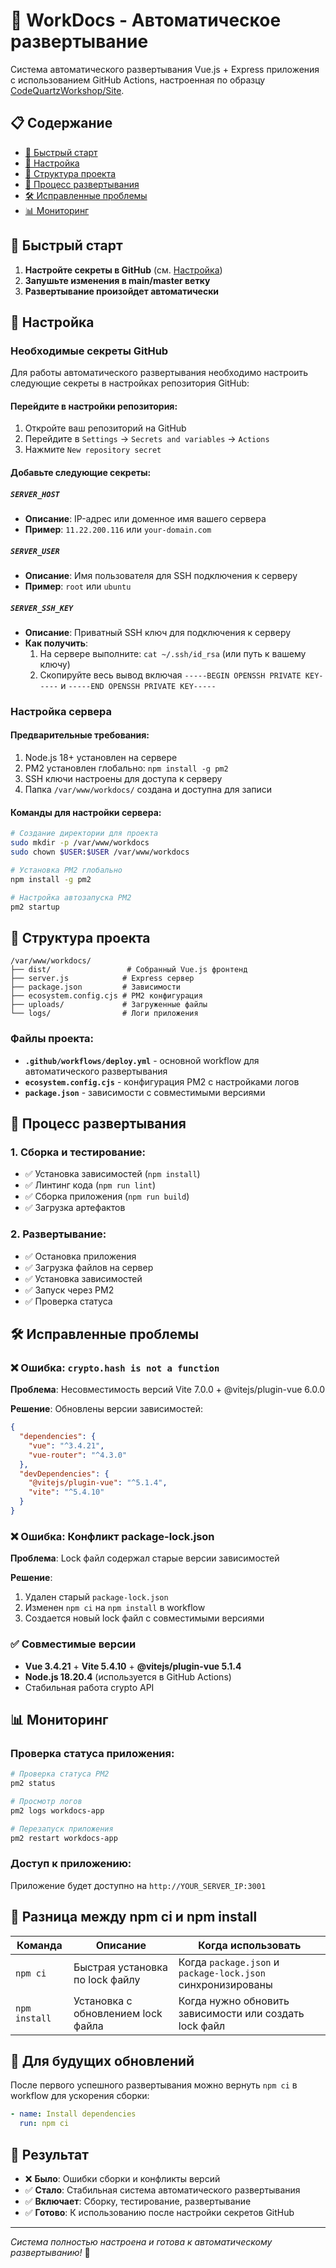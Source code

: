 # 🚀 WorkDocs - Автоматическое развертывание

Система автоматического развертывания Vue.js + Express приложения с использованием GitHub Actions, настроенная по образцу [CodeQuartzWorkshop/Site](https://raw.githubusercontent.com/CodeQuartzWorkshop/Site/refs/heads/main/.github/workflows/deploy.yml).

## 📋 Содержание

- [🚀 Быстрый старт](#-быстрый-старт)
- [🔧 Настройка](#-настройка)
- [📁 Структура проекта](#-структура-проекта)
- [🔄 Процесс развертывания](#-процесс-развертывания)
- [🛠️ Исправленные проблемы](#️-исправленные-проблемы)
- [📊 Мониторинг](#-мониторинг)

## 🚀 Быстрый старт

1. **Настройте секреты в GitHub** (см. [Настройка](#-настройка))
2. **Запушьте изменения в main/master ветку**
3. **Развертывание произойдет автоматически**

## 🔧 Настройка

### Необходимые секреты GitHub

Для работы автоматического развертывания необходимо настроить следующие секреты в настройках репозитория GitHub:

#### Перейдите в настройки репозитория:

1. Откройте ваш репозиторий на GitHub
2. Перейдите в `Settings` → `Secrets and variables` → `Actions`
3. Нажмите `New repository secret`

#### Добавьте следующие секреты:

##### `SERVER_HOST`

- **Описание**: IP-адрес или доменное имя вашего сервера
- **Пример**: `11.22.200.116` или `your-domain.com`

##### `SERVER_USER`

- **Описание**: Имя пользователя для SSH подключения к серверу
- **Пример**: `root` или `ubuntu`

##### `SERVER_SSH_KEY`

- **Описание**: Приватный SSH ключ для подключения к серверу
- **Как получить**:
  1. На сервере выполните: `cat ~/.ssh/id_rsa` (или путь к вашему ключу)
  2. Скопируйте весь вывод включая `-----BEGIN OPENSSH PRIVATE KEY-----` и `-----END OPENSSH PRIVATE KEY-----`

### Настройка сервера

#### Предварительные требования:

1. Node.js 18+ установлен на сервере
2. PM2 установлен глобально: `npm install -g pm2`
3. SSH ключи настроены для доступа к серверу
4. Папка `/var/www/workdocs/` создана и доступна для записи

#### Команды для настройки сервера:

```bash
# Создание директории для проекта
sudo mkdir -p /var/www/workdocs
sudo chown $USER:$USER /var/www/workdocs

# Установка PM2 глобально
npm install -g pm2

# Настройка автозапуска PM2
pm2 startup
```

## 📁 Структура проекта

```
/var/www/workdocs/
├── dist/                 # Собранный Vue.js фронтенд
├── server.js            # Express сервер
├── package.json         # Зависимости
├── ecosystem.config.cjs # PM2 конфигурация
├── uploads/             # Загруженные файлы
└── logs/                # Логи приложения
```

### Файлы проекта:

- **`.github/workflows/deploy.yml`** - основной workflow для автоматического развертывания
- **`ecosystem.config.cjs`** - конфигурация PM2 с настройками логов
- **`package.json`** - зависимости с совместимыми версиями

## 🔄 Процесс развертывания

### 1. Сборка и тестирование:

- ✅ Установка зависимостей (`npm install`)
- ✅ Линтинг кода (`npm run lint`)
- ✅ Сборка приложения (`npm run build`)
- ✅ Загрузка артефактов

### 2. Развертывание:

- ✅ Остановка приложения
- ✅ Загрузка файлов на сервер
- ✅ Установка зависимостей
- ✅ Запуск через PM2
- ✅ Проверка статуса

<!-- Раздел про внешний uploads удалён: используем локальную папку uploads рядом с приложением. -->

<!-- Раздел откатов удалён: бэкапы не используются -->

## 🛠️ Исправленные проблемы

### ❌ Ошибка: `crypto.hash is not a function`

**Проблема**: Несовместимость версий Vite 7.0.0 + @vitejs/plugin-vue 6.0.0

**Решение**: Обновлены версии зависимостей:

```json
{
  "dependencies": {
    "vue": "^3.4.21",
    "vue-router": "^4.3.0"
  },
  "devDependencies": {
    "@vitejs/plugin-vue": "^5.1.4",
    "vite": "^5.4.10"
  }
}
```

### ❌ Ошибка: Конфликт package-lock.json

**Проблема**: Lock файл содержал старые версии зависимостей

**Решение**:

1. Удален старый `package-lock.json`
2. Изменен `npm ci` на `npm install` в workflow
3. Создается новый lock файл с совместимыми версиями

### ✅ Совместимые версии

- **Vue 3.4.21** + **Vite 5.4.10** + **@vitejs/plugin-vue 5.1.4**
- **Node.js 18.20.4** (используется в GitHub Actions)
- Стабильная работа crypto API

## 📊 Мониторинг

### Проверка статуса приложения:

```bash
# Проверка статуса PM2
pm2 status

# Просмотр логов
pm2 logs workdocs-app

# Перезапуск приложения
pm2 restart workdocs-app
```

### Доступ к приложению:

Приложение будет доступно на `http://YOUR_SERVER_IP:3001`

## 🔄 Разница между npm ci и npm install

| Команда       | Описание                           | Когда использовать                                          |
| ------------- | ---------------------------------- | ----------------------------------------------------------- |
| `npm ci`      | Быстрая установка по lock файлу    | Когда `package.json` и `package-lock.json` синхронизированы |
| `npm install` | Установка с обновлением lock файла | Когда нужно обновить зависимости или создать lock файл      |

## 📝 Для будущих обновлений

После первого успешного развертывания можно вернуть `npm ci` в workflow для ускорения сборки:

```yaml
- name: Install dependencies
  run: npm ci
```

## 🎯 Результат

- ❌ **Было**: Ошибки сборки и конфликты версий
- ✅ **Стало**: Стабильная система автоматического развертывания
- ✅ **Включает**: Сборку, тестирование, развертывание
- ✅ **Готово**: К использованию после настройки секретов GitHub

---

_Система полностью настроена и готова к автоматическому развертыванию!_ 🎉
